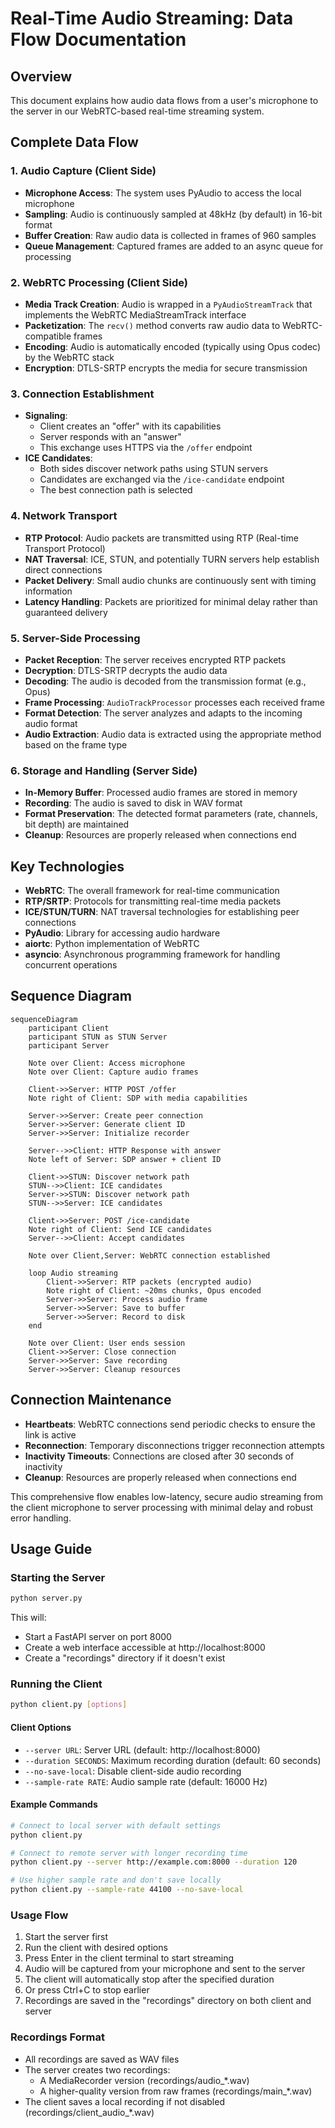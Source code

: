 # Real-Time Audio Streaming: Data Flow Documentation

## Overview

This document explains how audio data flows from a user's microphone to the server in our WebRTC-based real-time streaming system.

## Complete Data Flow

### 1. Audio Capture (Client Side)
- **Microphone Access**: The system uses PyAudio to access the local microphone
- **Sampling**: Audio is continuously sampled at 48kHz (by default) in 16-bit format
- **Buffer Creation**: Raw audio data is collected in frames of 960 samples
- **Queue Management**: Captured frames are added to an async queue for processing

### 2. WebRTC Processing (Client Side)
- **Media Track Creation**: Audio is wrapped in a `PyAudioStreamTrack` that implements the WebRTC MediaStreamTrack interface
- **Packetization**: The `recv()` method converts raw audio data to WebRTC-compatible frames
- **Encoding**: Audio is automatically encoded (typically using Opus codec) by the WebRTC stack
- **Encryption**: DTLS-SRTP encrypts the media for secure transmission

### 3. Connection Establishment
- **Signaling**: 
  - Client creates an "offer" with its capabilities
  - Server responds with an "answer"
  - This exchange uses HTTPS via the `/offer` endpoint
- **ICE Candidates**: 
  - Both sides discover network paths using STUN servers
  - Candidates are exchanged via the `/ice-candidate` endpoint
  - The best connection path is selected

### 4. Network Transport
- **RTP Protocol**: Audio packets are transmitted using RTP (Real-time Transport Protocol)
- **NAT Traversal**: ICE, STUN, and potentially TURN servers help establish direct connections
- **Packet Delivery**: Small audio chunks are continuously sent with timing information
- **Latency Handling**: Packets are prioritized for minimal delay rather than guaranteed delivery

### 5. Server-Side Processing
- **Packet Reception**: The server receives encrypted RTP packets
- **Decryption**: DTLS-SRTP decrypts the audio data
- **Decoding**: The audio is decoded from the transmission format (e.g., Opus)
- **Frame Processing**: `AudioTrackProcessor` processes each received frame
- **Format Detection**: The server analyzes and adapts to the incoming audio format
- **Audio Extraction**: Audio data is extracted using the appropriate method based on the frame type

### 6. Storage and Handling (Server Side)
- **In-Memory Buffer**: Processed audio frames are stored in memory
- **Recording**: The audio is saved to disk in WAV format
- **Format Preservation**: The detected format parameters (rate, channels, bit depth) are maintained
- **Cleanup**: Resources are properly released when connections end

## Key Technologies

- **WebRTC**: The overall framework for real-time communication
- **RTP/SRTP**: Protocols for transmitting real-time media packets
- **ICE/STUN/TURN**: NAT traversal technologies for establishing peer connections
- **PyAudio**: Library for accessing audio hardware
- **aiortc**: Python implementation of WebRTC
- **asyncio**: Asynchronous programming framework for handling concurrent operations

## Sequence Diagram

```mermaid
sequenceDiagram
    participant Client
    participant STUN as STUN Server
    participant Server

    Note over Client: Access microphone
    Note over Client: Capture audio frames

    Client->>Server: HTTP POST /offer
    Note right of Client: SDP with media capabilities
    
    Server->>Server: Create peer connection
    Server->>Server: Generate client ID
    Server->>Server: Initialize recorder
    
    Server-->>Client: HTTP Response with answer
    Note left of Server: SDP answer + client ID
    
    Client->>STUN: Discover network path
    STUN-->>Client: ICE candidates
    Server->>STUN: Discover network path
    STUN-->>Server: ICE candidates
    
    Client->>Server: POST /ice-candidate
    Note right of Client: Send ICE candidates
    Server-->>Client: Accept candidates
    
    Note over Client,Server: WebRTC connection established
    
    loop Audio streaming
        Client->>Server: RTP packets (encrypted audio)
        Note right of Client: ~20ms chunks, Opus encoded
        Server->>Server: Process audio frame
        Server->>Server: Save to buffer
        Server->>Server: Record to disk
    end
    
    Note over Client: User ends session
    Client->>Server: Close connection
    Server->>Server: Save recording
    Server->>Server: Cleanup resources
```

## Connection Maintenance

- **Heartbeats**: WebRTC connections send periodic checks to ensure the link is active
- **Reconnection**: Temporary disconnections trigger reconnection attempts
- **Inactivity Timeouts**: Connections are closed after 30 seconds of inactivity
- **Cleanup**: Resources are properly released when connections end

This comprehensive flow enables low-latency, secure audio streaming from the client microphone to server processing with minimal delay and robust error handling. 

## Usage Guide

### Starting the Server
```bash
python server.py
```
This will:
- Start a FastAPI server on port 8000
- Create a web interface accessible at http://localhost:8000
- Create a "recordings" directory if it doesn't exist

### Running the Client
```bash
python client.py [options]
```

#### Client Options
- `--server URL`: Server URL (default: http://localhost:8000)
- `--duration SECONDS`: Maximum recording duration (default: 60 seconds)
- `--no-save-local`: Disable client-side audio recording
- `--sample-rate RATE`: Audio sample rate (default: 16000 Hz)

#### Example Commands
```bash
# Connect to local server with default settings
python client.py

# Connect to remote server with longer recording time
python client.py --server http://example.com:8000 --duration 120

# Use higher sample rate and don't save locally
python client.py --sample-rate 44100 --no-save-local
```

### Usage Flow
1. Start the server first
2. Run the client with desired options
3. Press Enter in the client terminal to start streaming
4. Audio will be captured from your microphone and sent to the server
5. The client will automatically stop after the specified duration
6. Or press Ctrl+C to stop earlier
7. Recordings are saved in the "recordings" directory on both client and server

### Recordings Format
- All recordings are saved as WAV files
- The server creates two recordings:
  - A MediaRecorder version (recordings/audio_*.wav)
  - A higher-quality version from raw frames (recordings/main_*.wav)
- The client saves a local recording if not disabled (recordings/client_audio_*.wav) 